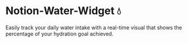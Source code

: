 # Notion-Water-Widget 💧 
Easily track your daily water intake with a real-time visual that shows the percentage of your hydration goal achieved.

